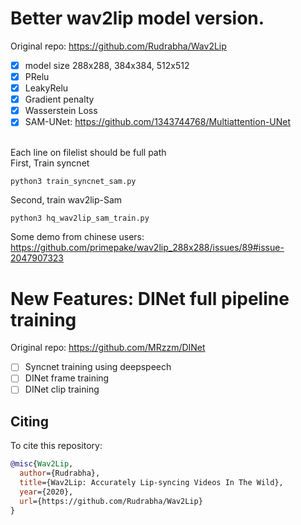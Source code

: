 # Better wav2lip model version.
Original repo: https://github.com/Rudrabha/Wav2Lip
- [x] model size 288x288, 384x384, 512x512
- [x] PRelu
- [x] LeakyRelu
- [x] Gradient penalty
- [x] Wasserstein Loss
- [x] SAM-UNet: https://github.com/1343744768/Multiattention-UNet
<br />
Each line on filelist should be full path <br />
First, Train syncnet <br />

```
python3 train_syncnet_sam.py
```

Second, train wav2lip-Sam
```
python3 hq_wav2lip_sam_train.py
```
Some demo from chinese users:
https://github.com/primepake/wav2lip_288x288/issues/89#issue-2047907323

# New Features: DINet full pipeline training
Original repo: https://github.com/MRzzm/DINet
- [ ] Syncnet training using deepspeech
- [ ] DINet frame training
- [ ] DINet clip training

## Citing

To cite this repository:

```bibtex
@misc{Wav2Lip,
  author={Rudrabha},
  title={Wav2Lip: Accurately Lip-syncing Videos In The Wild},
  year={2020},
  url={https://github.com/Rudrabha/Wav2Lip}
}
```

